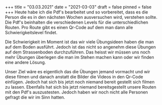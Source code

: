+++
title = "03.03.2021"
date = "2021-03-03"
draft = false
pinned = false
+++
Heute habe ich die Pdf's bearbeitet und so vorbereitet, dass es die Person die es in den nächsten Wochen ausversuchen wird, verstehen sollte. Die Pdf's beinhalten die verschiedenen Levels für die unterschiedlichen Routen. Pro Route gibt es einen Qr-Code auf dem man dann alle Schwierigkeitslevel findet.

Die Schwierigkeit im Moment ist das wir viele Übungsideen haben die man auf dem Boden ausführt. Jedoch ist das nicht so angenehm diese Übungen auf dem Strassenboden durchzuführen. Das heisst wir müssen uns noch mehr Übungen überlegen die man im Stehen machen kann oder wir finden eine andere Lösung.

Unser Ziel wäre es eigentlich das die Übungen jemand vormacht und wir diese filmen und danach anstatt die Bilder die Videos in den Qr-Code einfügen. Jedoch hat sich bis jetzt noch niemand bereit gestellt sich filmen zu lassen. Ebenfalls hat sich bis jetzt niemand bereitsgestellt unsere Routen mit den Pdf's auszustesten. Jedoch haben wir noch nicht alle Personen gefragt die wir im Sinn hatten.